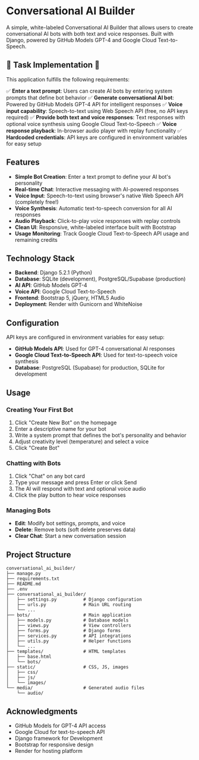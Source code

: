 # Conversational AI Builder

A simple, white-labeled Conversational AI Builder that allows users to create conversational AI bots with both text and voice responses. Built with Django, powered by GitHub Models GPT-4 and Google Cloud Text-to-Speech.

## 🔹 Task Implementation 🔹

This application fulfills the following requirements:

✅ **Enter a text prompt**: Users can create AI bots by entering system prompts that define bot behavior
✅ **Generate conversational AI bot**: Powered by GitHub Models GPT-4 API for intelligent responses
✅ **Voice input capability**: Speech-to-text using Web Speech API (free, no API keys required)
✅ **Provide both text and voice responses**: Text responses with optional voice synthesis using Google Cloud Text-to-Speech
✅ **Voice response playback**: In-browser audio player with replay functionality
✅ **Hardcoded credentials**: API keys are configured in environment variables for easy setup

## Features

- **Simple Bot Creation**: Enter a text prompt to define your AI bot's personality
- **Real-time Chat**: Interactive messaging with AI-powered responses
- **Voice Input**: Speech-to-text using browser's native Web Speech API (completely free!)
- **Voice Synthesis**: Automatic text-to-speech conversion for all AI responses
- **Audio Playback**: Click-to-play voice responses with replay controls
- **Clean UI**: Responsive, white-labeled interface built with Bootstrap
- **Usage Monitoring**: Track Google Cloud Text-to-Speech API usage and remaining credits

## Technology Stack

- **Backend**: Django 5.2.1 (Python)
- **Database**: SQLite (development), PostgreSQL/Supabase (production)
- **AI API**: GitHub Models GPT-4
- **Voice API**: Google Cloud Text-to-Speech
- **Frontend**: Bootstrap 5, jQuery, HTML5 Audio
- **Deployment**: Render with Gunicorn and WhiteNoise

## Configuration

API keys are configured in environment variables for easy setup:

- **GitHub Models API**: Used for GPT-4 conversational AI responses
- **Google Cloud Text-to-Speech API**: Used for text-to-speech voice synthesis
- **Database**: PostgreSQL (Supabase) for production, SQLite for development

## Usage

### Creating Your First Bot

1. Click "Create New Bot" on the homepage
2. Enter a descriptive name for your bot
3. Write a system prompt that defines the bot's personality and behavior
4. Adjust creativity level (temperature) and select a voice
5. Click "Create Bot"

### Chatting with Bots

1. Click "Chat" on any bot card
2. Type your message and press Enter or click Send
3. The AI will respond with text and optional voice audio
4. Click the play button to hear voice responses

### Managing Bots

- **Edit**: Modify bot settings, prompts, and voice
- **Delete**: Remove bots (soft delete preserves data)
- **Clear Chat**: Start a new conversation session

## Project Structure

```
conversational_ai_builder/
├── manage.py
├── requirements.txt
├── README.md
├── .env
├── conversational_ai_builder/
│   ├── settings.py          # Django configuration
│   ├── urls.py              # Main URL routing
│   └── ...
├── bots/                    # Main application
│   ├── models.py            # Database models
│   ├── views.py             # View controllers
│   ├── forms.py             # Django forms
│   ├── services.py          # API integrations
│   ├── utils.py             # Helper functions
│   └── ...
├── templates/               # HTML templates
│   ├── base.html
│   └── bots/
├── static/                  # CSS, JS, images
│   ├── css/
│   ├── js/
│   └── images/
└── media/                   # Generated audio files
    └── audio/
```




## Acknowledgments

- GitHub Models for GPT-4 API access
- Google Cloud for text-to-speech API
- Django framework for Development
- Bootstrap for responsive design
- Render for hosting platform
